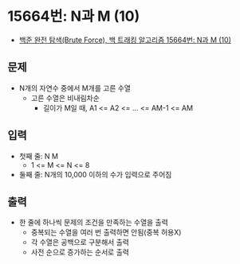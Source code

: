 # 15664번: N과 M (10)
- [백준 완전 탐색(Brute Force), 백 트래킹 알고리즘 15664번: N과 M (10)](https://www.acmicpc.net/problem/15664)

## 문제
- N개의 자연수 중에서 M개를 고른 수열
  - 고른 수열은 비내림차순
    - 길이가 M일 때, A1 <= A2 <= ... <= AM-1 <= AM

## 입력
- 첫째 줄: N M
  - 1 <= M <= N <= 8
- 둘째 줄: N개의 10,000 이하의 수가 입력으로 주어짐

## 출력
- 한 줄에 하나씩 문제의 조건을 만족하는 수열을 출력
  - 중복되는 수열을 여러 번 출력하면 안됨(중복 허용X)
  - 각 수열은 공백으로 구분해서 출력
  - 사전 순으로 증가하는 순서로 출력
